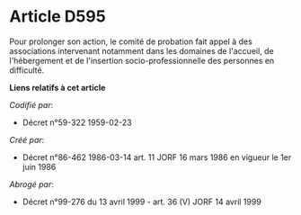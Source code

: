 # Article D595

Pour prolonger son action, le comité de probation fait appel à des associations intervenant notamment dans les domaines de
l'accueil, de l'hébergement et de l'insertion socio-professionnelle des personnes en difficulté.

**Liens relatifs à cet article**

_Codifié par_:

  - Décret n°59-322 1959-02-23

_Créé par_:

  - Décret n°86-462 1986-03-14 art. 11 JORF 16 mars 1986 en vigueur le 1er juin 1986

_Abrogé par_:

  - Décret n°99-276 du 13 avril 1999 - art. 36 (V) JORF 14 avril 1999
